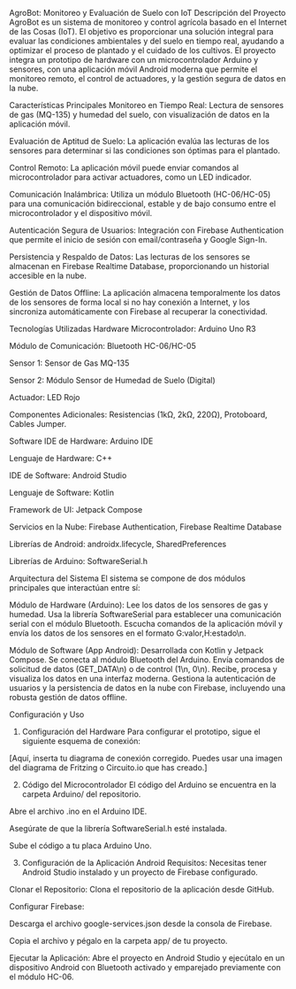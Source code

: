 AgroBot: Monitoreo y Evaluación de Suelo con IoT
Descripción del Proyecto
AgroBot es un sistema de monitoreo y control agrícola basado en el Internet de las Cosas (IoT). El objetivo es proporcionar una solución integral para evaluar las condiciones ambientales y del suelo en tiempo real, ayudando a optimizar el proceso de plantado y el cuidado de los cultivos. El proyecto integra un prototipo de hardware con un microcontrolador Arduino y sensores, con una aplicación móvil Android moderna que permite el monitoreo remoto, el control de actuadores, y la gestión segura de datos en la nube.

Características Principales
Monitoreo en Tiempo Real: Lectura de sensores de gas (MQ-135) y humedad del suelo, con visualización de datos en la aplicación móvil.

Evaluación de Aptitud de Suelo: La aplicación evalúa las lecturas de los sensores para determinar si las condiciones son óptimas para el plantado.

Control Remoto: La aplicación móvil puede enviar comandos al microcontrolador para activar actuadores, como un LED indicador.

Comunicación Inalámbrica: Utiliza un módulo Bluetooth (HC-06/HC-05) para una comunicación bidireccional, estable y de bajo consumo entre el microcontrolador y el dispositivo móvil.

Autenticación Segura de Usuarios: Integración con Firebase Authentication que permite el inicio de sesión con email/contraseña y Google Sign-In.

Persistencia y Respaldo de Datos: Las lecturas de los sensores se almacenan en Firebase Realtime Database, proporcionando un historial accesible en la nube.

Gestión de Datos Offline: La aplicación almacena temporalmente los datos de los sensores de forma local si no hay conexión a Internet, y los sincroniza automáticamente con Firebase al recuperar la conectividad.

Tecnologías Utilizadas
Hardware
Microcontrolador: Arduino Uno R3

Módulo de Comunicación: Bluetooth HC-06/HC-05

Sensor 1: Sensor de Gas MQ-135

Sensor 2: Módulo Sensor de Humedad de Suelo (Digital)

Actuador: LED Rojo

Componentes Adicionales: Resistencias (1kΩ, 2kΩ, 220Ω), Protoboard, Cables Jumper.

Software
IDE de Hardware: Arduino IDE

Lenguaje de Hardware: C++

IDE de Software: Android Studio

Lenguaje de Software: Kotlin

Framework de UI: Jetpack Compose

Servicios en la Nube: Firebase Authentication, Firebase Realtime Database

Librerías de Android: androidx.lifecycle, SharedPreferences

Librerías de Arduino: SoftwareSerial.h

Arquitectura del Sistema
El sistema se compone de dos módulos principales que interactúan entre sí:

Módulo de Hardware (Arduino): Lee los datos de los sensores de gas y humedad. Usa la librería SoftwareSerial para establecer una comunicación serial con el módulo Bluetooth. Escucha comandos de la aplicación móvil y envía los datos de los sensores en el formato G:valor,H:estado\n.

Módulo de Software (App Android): Desarrollada con Kotlin y Jetpack Compose. Se conecta al módulo Bluetooth del Arduino. Envía comandos de solicitud de datos (GET_DATA\n) o de control (1\n, 0\n). Recibe, procesa y visualiza los datos en una interfaz moderna. Gestiona la autenticación de usuarios y la persistencia de datos en la nube con Firebase, incluyendo una robusta gestión de datos offline.

Configuración y Uso
1. Configuración del Hardware
Para configurar el prototipo, sigue el siguiente esquema de conexión:

[Aquí, inserta tu diagrama de conexión corregido. Puedes usar una imagen del diagrama de Fritzing o Circuito.io que has creado.]

2. Código del Microcontrolador
El código del Arduino se encuentra en la carpeta Arduino/ del repositorio.

Abre el archivo .ino en el Arduino IDE.

Asegúrate de que la librería SoftwareSerial.h esté instalada.

Sube el código a tu placa Arduino Uno.

3. Configuración de la Aplicación Android
Requisitos: Necesitas tener Android Studio instalado y un proyecto de Firebase configurado.

Clonar el Repositorio: Clona el repositorio de la aplicación desde GitHub.

Configurar Firebase:

Descarga el archivo google-services.json desde la consola de Firebase.

Copia el archivo y pégalo en la carpeta app/ de tu proyecto.

Ejecutar la Aplicación: Abre el proyecto en Android Studio y ejecútalo en un dispositivo Android con Bluetooth activado y emparejado previamente con el módulo HC-06.
